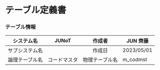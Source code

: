 # テーブル定義書
### テーブル情報

| システム名 | JUNoT | 作成者 | JUN 齊藤 |
| :-------: | ----- | :-------: | ----- |
| サブシステム名 | | 作成日 | 2023/05/01 |
| 論理テーブル名 | コードマスタ | 物理テーブル名 | m_codmst |

